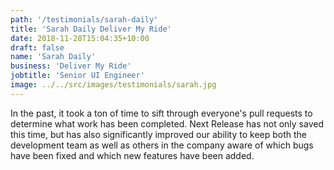 ```yaml
---
path: '/testimonials/sarah-daily'
title: 'Sarah Daily Deliver My Ride'
date: 2018-11-28T15:04:35+10:00
draft: false
name: 'Sarah Daily'
business: 'Deliver My Ride'
jobtitle: 'Senior UI Engineer'
image: ../../src/images/testimonials/sarah.jpg
---
```


In the past, it took a ton of time to sift through everyone's pull requests to determine what work has been completed.
Next Release has not only saved this time, but has also significantly improved our ability to keep both the
development team as well as others in the company aware of which bugs have been fixed and which new features have been added.